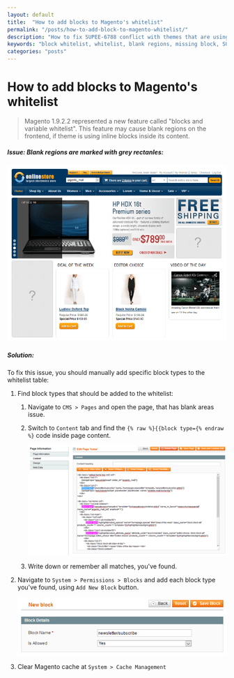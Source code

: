 ```yaml
---
layout: default
title:  "How to add blocks to Magento's whitelist"
permalink: "/posts/how-to-add-block-to-magento-whitelist/"
description: "How to fix SUPEE-6788 conflict with themes that are using inline blocks call"
keywords: "block whitelist, whitelist, blank regions, missing block, SUPEE-6788"
categories: "posts"
---
```


# How to add blocks to Magento's whitelist

> Magento 1.9.2.2 represented a new feature called "blocks and variable whitelist".
> This feature may cause blank regions on the frontend, if theme is using inline
blocks inside its content.

##### Issue: Blank regions are marked with grey rectanles:

![Missing block on the frontend](/images/posts/2015-11-02-how-to-add-block-to-magento-whitelist/missing_blocks.png)

##### Solution:

To fix this issue, you should manually add specific block types to the whitelist
table:

 1. Find block types that should be added to the whitelist:
    1. Navigate to `CMS > Pages` and open the page, that has blank areas issue.
    2. Switch to `Content` tab and find the `{% raw %}{{block type={% endraw %}`
        code inside page content.

        ![Search for block type](/images/posts/2015-11-02-how-to-add-block-to-magento-whitelist/find_block_type_in_backend.png)

    3. Write down or remember all matches, you've found.
 2. Navigate to `System > Permissions > Blocks` and add each block type
    you've found, using `Add New Block` button.

    ![Add block to whitelist](/images/posts/2015-11-02-how-to-add-block-to-magento-whitelist/add_block_to_whitelist.png)

 4. Clear Magento cache at `System > Cache Management`

